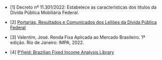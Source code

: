 
- [1] Decreto nº 11.301/2022: Estabelece as características dos títulos da Dívida Pública Mobiliária Federal.

- [2] [Portarias, Resultados e Comunicados dos Leilões da Dívida Pública Federal](https://www.tesourotransparente.gov.br/consultas/portarias-resultados-e-comunicados-dos-leiloes-da-divida-publica-federal)

- [3] Valentim, José. Renda Fixa Aplicada ao Mercado Brasileiro. 1ª edição. Rio de Janeiro: IMPA, 2022.

- [4] [PYield: Brazilian Fixed Income Analysis Library](https://github.com/crdcj/PYield)
